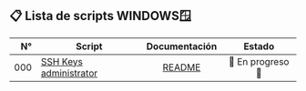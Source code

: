 ## 📋 Lista de scripts WINDOWS🪟

| N° | Script | Documentación | Estado |
|---:|---------------|:-------------:|:----:|
| 000| [SSH Keys administrator](000_ssh_keys.py) | [README](Docs/000_ssh_keys.md) | 🚧 En progreso 🚧 |

